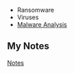 - Ransomware
- Viruses
- [Malware Analysis](malware-analysis.md)
## My Notes
[Notes](mynotes/malware-notes.md)
